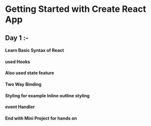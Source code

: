 # Getting Started with Create React App
## Day 1 :- 
#### Learn Basic Syntax of React 
#### used Hooks 
#### Also used state feature
#### Two Way Binding
#### Styling for example Inline outline styling 
#### event Handler
#### End with Mini Project for hands on
